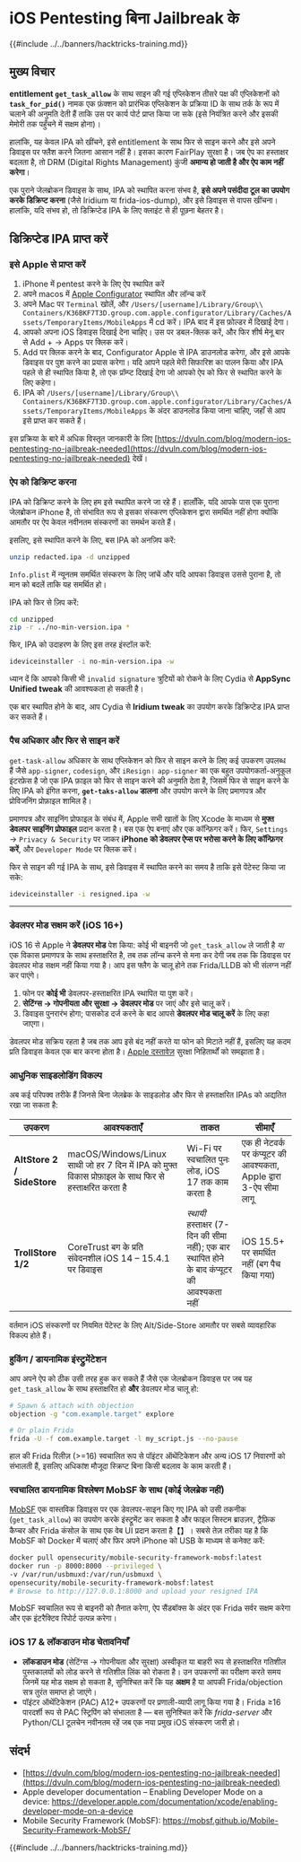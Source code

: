 # iOS Pentesting बिना Jailbreak के

{{#include ../../banners/hacktricks-training.md}}

## मुख्य विचार

**entitlement `get_task_allow`** के साथ साइन की गई एप्लिकेशन तीसरे पक्ष की एप्लिकेशनों को **`task_for_pid()`** नामक एक फ़ंक्शन को प्रारंभिक एप्लिकेशन के प्रक्रिया ID के साथ तर्क के रूप में चलाने की अनुमति देती हैं ताकि उस पर कार्य पोर्ट प्राप्त किया जा सके (इसे नियंत्रित करने और इसकी मेमोरी तक पहुँचने में सक्षम होना)।

हालांकि, यह केवल IPA को खींचने, इसे entitlement के साथ फिर से साइन करने और इसे अपने डिवाइस पर फ्लैश करने जितना आसान नहीं है। इसका कारण FairPlay सुरक्षा है। जब ऐप का हस्ताक्षर बदलता है, तो DRM (Digital Rights Management) कुंजी **अमान्य हो जाती है और ऐप काम नहीं करेगा**।

एक पुराने जेलब्रोकन डिवाइस के साथ, IPA को स्थापित करना संभव है, **इसे अपने पसंदीदा टूल का उपयोग करके डिक्रिप्ट करना** (जैसे Iridium या frida-ios-dump), और इसे डिवाइस से वापस खींचना। हालांकि, यदि संभव हो, तो डिक्रिप्टेड IPA के लिए क्लाइंट से ही पूछना बेहतर है।

## डिक्रिप्टेड IPA प्राप्त करें

### इसे Apple से प्राप्त करें

1. iPhone में pentest करने के लिए ऐप स्थापित करें
2. अपने macos में [Apple Configurator](https://apps.apple.com/au/app/apple-configurator/id1037126344?mt=12) स्थापित और लॉन्च करें
3. अपने Mac पर `Terminal` खोलें, और `/Users/[username]/Library/Group\\ Containers/K36BKF7T3D.group.com.apple.configurator/Library/Caches/Assets/TemporaryItems/MobileApps` में cd करें। IPA बाद में इस फ़ोल्डर में दिखाई देगा।
4. आपको अपना iOS डिवाइस दिखाई देना चाहिए। उस पर डबल-क्लिक करें, और फिर शीर्ष मेनू बार से Add + → Apps पर क्लिक करें।
5. Add पर क्लिक करने के बाद, Configurator Apple से IPA डाउनलोड करेगा, और इसे आपके डिवाइस पर पुश करने का प्रयास करेगा। यदि आपने पहले मेरी सिफारिश का पालन किया और IPA पहले से ही स्थापित किया है, तो एक प्रॉम्प्ट दिखाई देगा जो आपको ऐप को फिर से स्थापित करने के लिए कहेगा।
6. IPA को `/Users/[username]/Library/Group\\ Containers/K36BKF7T3D.group.com.apple.configurator/Library/Caches/Assets/TemporaryItems/MobileApps` के अंदर डाउनलोड किया जाना चाहिए, जहाँ से आप इसे प्राप्त कर सकते हैं।

इस प्रक्रिया के बारे में अधिक विस्तृत जानकारी के लिए [https://dvuln.com/blog/modern-ios-pentesting-no-jailbreak-needed](https://dvuln.com/blog/modern-ios-pentesting-no-jailbreak-needed) देखें।

### ऐप को डिक्रिप्ट करना

IPA को डिक्रिप्ट करने के लिए हम इसे स्थापित करने जा रहे हैं। हालाँकि, यदि आपके पास एक पुराना जेलब्रोकन iPhone है, तो संभावित रूप से इसका संस्करण एप्लिकेशन द्वारा समर्थित नहीं होगा क्योंकि आमतौर पर ऐप केवल नवीनतम संस्करणों का समर्थन करते हैं।

इसलिए, इसे स्थापित करने के लिए, बस IPA को अनज़िप करें:
```bash
unzip redacted.ipa -d unzipped
```
`Info.plist` में न्यूनतम समर्थित संस्करण के लिए जांचें और यदि आपका डिवाइस उससे पुराना है, तो मान को बदलें ताकि यह समर्थित हो।

IPA को फिर से ज़िप करें:
```bash
cd unzipped
zip -r ../no-min-version.ipa *
```
फिर, IPA को उदाहरण के लिए इस तरह इंस्टॉल करें:
```bash
ideviceinstaller -i no-min-version.ipa -w
```
ध्यान दें कि आपको किसी भी `invalid signature` त्रुटियों को रोकने के लिए Cydia से **AppSync Unified tweak** की आवश्यकता हो सकती है।

एक बार स्थापित होने के बाद, आप Cydia से **Iridium tweak** का उपयोग करके डिक्रिप्टेड IPA प्राप्त कर सकते हैं।

### पैच अधिकार और फिर से साइन करें

`get-task-allow` अधिकार के साथ एप्लिकेशन को फिर से साइन करने के लिए कई उपकरण उपलब्ध हैं जैसे `app-signer`, `codesign`, और `iResign`। `app-signer` का एक बहुत उपयोगकर्ता-अनुकूल इंटरफ़ेस है जो एक IPA फ़ाइल को फिर से साइन करने की अनुमति देता है, जिसमें फिर से साइन करने के लिए IPA को इंगित करना, **`get-taks-allow` डालना** और उपयोग करने के लिए प्रमाणपत्र और प्रोविजनिंग प्रोफ़ाइल शामिल है।

प्रमाणपत्र और साइनिंग प्रोफाइल के संबंध में, Apple सभी खातों के लिए Xcode के माध्यम से **मुफ्त डेवलपर साइनिंग प्रोफाइल** प्रदान करता है। बस एक ऐप बनाएं और एक कॉन्फ़िगर करें। फिर, `Settings` → `Privacy & Security` पर जाकर **iPhone को डेवलपर ऐप्स पर भरोसा करने के लिए कॉन्फ़िगर करें**, और `Developer Mode` पर क्लिक करें।

फिर से साइन की गई IPA के साथ, इसे डिवाइस में स्थापित करने का समय है ताकि इसे पेंटेस्ट किया जा सके:
```bash
ideviceinstaller -i resigned.ipa -w
```
---

### डेवलपर मोड सक्षम करें (iOS 16+)

iOS 16 से Apple ने **डेवलपर मोड** पेश किया: कोई भी बाइनरी जो `get_task_allow` ले जाती है *या* एक विकास प्रमाणपत्र के साथ हस्ताक्षरित है, तब तक लॉन्च करने से मना कर देगी जब तक कि डिवाइस पर डेवलपर मोड सक्षम नहीं किया गया है। आप इस फ्लैग के चालू होने तक Frida/LLDB को भी संलग्न नहीं कर पाएंगे।

1. फोन पर **कोई भी** डेवलपर-हस्ताक्षरित IPA स्थापित या पुश करें।
2. **सेटिंग्स → गोपनीयता और सुरक्षा → डेवलपर मोड** पर जाएं और इसे चालू करें।
3. डिवाइस पुनरारंभ होगा; पासकोड दर्ज करने के बाद आपसे **डेवलपर मोड चालू करें** के लिए कहा जाएगा।

डेवलपर मोड सक्रिय रहता है जब तक आप इसे बंद नहीं करते या फोन को मिटाते नहीं हैं, इसलिए यह कदम प्रति डिवाइस केवल एक बार करना होता है। [Apple दस्तावेज़](https://developer.apple.com/documentation/xcode/enabling-developer-mode-on-a-device) सुरक्षा निहितार्थों को समझाता है।

### आधुनिक साइडलोडिंग विकल्प

अब कई परिपक्व तरीके हैं जिनसे बिना जेलब्रेक के साइडलोड और फिर से हस्ताक्षरित IPAs को अद्यतित रखा जा सकता है:

| उपकरण | आवश्यकताएँ | ताकत | सीमाएँ |
|------|--------------|-----------|-------------|
| **AltStore 2 / SideStore** | macOS/Windows/Linux साथी जो हर 7 दिन में IPA को मुफ्त विकास प्रोफ़ाइल के साथ फिर से हस्ताक्षरित करता है | Wi-Fi पर स्वचालित पुनः लोड, iOS 17 तक काम करता है | एक ही नेटवर्क पर कंप्यूटर की आवश्यकता, Apple द्वारा 3-ऐप सीमा लागू |
| **TrollStore 1/2** | CoreTrust बग के प्रति संवेदनशील iOS 14 – 15.4.1 पर डिवाइस | *स्थायी* हस्ताक्षर (7-दिन की सीमा नहीं); एक बार स्थापित होने के बाद कंप्यूटर की आवश्यकता नहीं | iOS 15.5+ पर समर्थित नहीं (बग पैच किया गया) |

वर्तमान iOS संस्करणों पर नियमित पेंटेस्ट के लिए Alt/Side-Store आमतौर पर सबसे व्यावहारिक विकल्प होते हैं।

### हुकिंग / डायनामिक इंस्ट्रुमेंटेशन

आप अपने ऐप को ठीक उसी तरह हुक कर सकते हैं जैसे एक जेलब्रोकन डिवाइस पर जब यह `get_task_allow` के साथ हस्ताक्षरित हो **और** डेवलपर मोड चालू हो:
```bash
# Spawn & attach with objection
objection -g "com.example.target" explore

# Or plain Frida
frida -U -f com.example.target -l my_script.js --no-pause
```
हाल की Frida रिलीज़ (>=16) स्वचालित रूप से पॉइंटर ऑथेंटिकेशन और अन्य iOS 17 निवारणों को संभालती हैं, इसलिए अधिकांश मौजूदा स्क्रिप्ट बिना किसी बदलाव के काम करती हैं।

### स्वचालित डायनामिक विश्लेषण MobSF के साथ (कोई जेलब्रेक नहीं)

[MobSF](https://mobsf.github.io/Mobile-Security-Framework-MobSF/) एक वास्तविक डिवाइस पर एक डेवलपर-साइन किए गए IPA को उसी तकनीक (`get_task_allow`) का उपयोग करके इंस्ट्रूमेंट कर सकता है और फाइल सिस्टम ब्राउज़र, ट्रैफ़िक कैप्चर और Frida कंसोल के साथ एक वेब UI प्रदान करता है【】। सबसे तेज़ तरीका यह है कि MobSF को Docker में चलाएं और फिर अपने iPhone को USB के माध्यम से कनेक्ट करें:
```bash
docker pull opensecurity/mobile-security-framework-mobsf:latest
docker run -p 8000:8000 --privileged \
-v /var/run/usbmuxd:/var/run/usbmuxd \
opensecurity/mobile-security-framework-mobsf:latest
# Browse to http://127.0.0.1:8000 and upload your resigned IPA
```
MobSF स्वचालित रूप से बाइनरी को तैनात करेगा, ऐप सैंडबॉक्स के अंदर एक Frida सर्वर सक्षम करेगा और एक इंटरैक्टिव रिपोर्ट उत्पन्न करेगा।

### iOS 17 & लॉकडाउन मोड चेतावनियाँ

* **लॉकडाउन मोड** (सेटिंग्स → गोपनीयता और सुरक्षा) अस्वीकृत या बाहरी रूप से हस्ताक्षरित गतिशील पुस्तकालयों को लोड करने से गतिशील लिंक को रोकता है। उन उपकरणों का परीक्षण करते समय जिनमें यह मोड सक्षम हो सकता है, सुनिश्चित करें कि यह **अक्षम** है या आपकी Frida/objection सत्र तुरंत समाप्त हो जाएंगे।
* पॉइंटर ऑथेंटिकेशन (PAC) A12+ उपकरणों पर प्रणाली-व्यापी लागू किया गया है। Frida ≥16 पारदर्शी रूप से PAC स्ट्रिपिंग को संभालता है — बस सुनिश्चित करें कि *frida-server* और Python/CLI टूलचेन नवीनतम रहें जब एक नया प्रमुख iOS संस्करण जारी हो।

## संदर्भ

- [https://dvuln.com/blog/modern-ios-pentesting-no-jailbreak-needed](https://dvuln.com/blog/modern-ios-pentesting-no-jailbreak-needed)
- Apple developer documentation – Enabling Developer Mode on a device: <https://developer.apple.com/documentation/xcode/enabling-developer-mode-on-a-device>
- Mobile Security Framework (MobSF): <https://mobsf.github.io/Mobile-Security-Framework-MobSF/>

{{#include ../../banners/hacktricks-training.md}}
